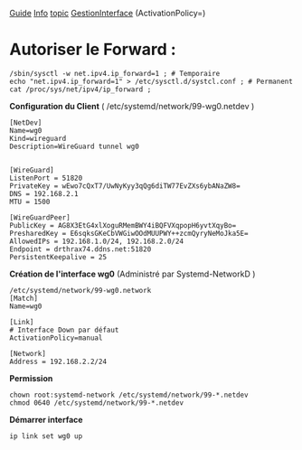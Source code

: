 [Guide](https://www.freedesktop.org/software/systemd/man/systemd.network.html)
[Info](https://github.com/systemd/systemd/blob/a2088fd025deb90839c909829e27eece40f7fce4/NEWS)
[topic](https://qastack.fr/server/753977/how-to-properly-permanent-enable-ip-forwarding-in-linux-with-systemd)
[GestionInterface](https://man.archlinux.org/man/systemd.network.5) (ActivationPolicy=)

# Autoriser le Forward :
```
/sbin/sysctl -w net.ipv4.ip_forward=1 ; # Temporaire 
echo "net.ipv4.ip_forward=1" > /etc/sysctl.d/systcl.conf ; # Permanent
cat /proc/sys/net/ipv4/ip_forward ; 
```


**Configuration du Client** ( /etc/systemd/network/99-wg0.netdev )
```
[NetDev]
Name=wg0
Kind=wireguard
Description=WireGuard tunnel wg0


[WireGuard]
ListenPort = 51820
PrivateKey = wEwo7cQxT7/UwNyKyy3qQg6diTW77EvZXs6ybANaZW8=
DNS = 192.168.2.1
MTU = 1500

[WireGuardPeer]
PublicKey = AG8X3EtG4xlXoguRMemBWY4iBQFVXqpopH6yvtXqyBo=
PresharedKey = E6sqksGKeCbVWGiwOOdMUUPWY++zcmQyryNeMoJka5E=
AllowedIPs = 192.168.1.0/24, 192.168.2.0/24
Endpoint = drthrax74.ddns.net:51820
PersistentKeepalive = 25
```


**Création de l'interface wg0** (Administré par Systemd-NetworkD )
```
/etc/systemd/network/99-wg0.network
[Match]
Name=wg0

[Link]
# Interface Down par défaut
ActivationPolicy=manual

[Network]
Address = 192.168.2.2/24
```

**Permission**
```
chown root:systemd-network /etc/systemd/network/99-*.netdev
chmod 0640 /etc/systemd/network/99-*.netdev
```

**Démarrer interface**
```
ip link set wg0 up
```

